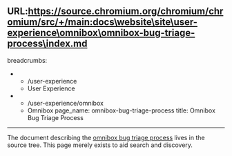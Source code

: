 URL:https://source.chromium.org/chromium/chromium/src/+/main:docs\website\site\user-experience\omnibox\omnibox-bug-triage-process\index.md
---
breadcrumbs:
- - /user-experience
  - User Experience
- - /user-experience/omnibox
  - Omnibox
page_name: omnibox-bug-triage-process
title: Omnibox Bug Triage Process
---

The document describing the [omnibox bug triage
process](https://chromium.googlesource.com/chromium/src.git/+/HEAD/components/omnibox/bug-triage.md)
lives in the source tree. This page merely exists to aid search and discovery.
